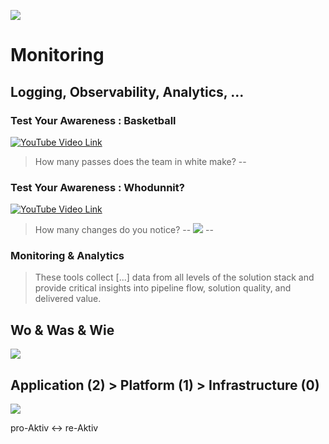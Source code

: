 ![](https://miro.medium.com/v2/resize:fit:800/1*eWt_8RK2qWnKIcwHFBSRIA.png)

# Monitoring

Logging, Observability, Analytics, ...
--
### Test Your Awareness : Basketball

[![YouTube Video Link](https://img.youtube.com/vi/KB_lTKZm1Ts/0.jpg)](https://youtu.be/KB_lTKZm1Ts)

> How many passes does the team in white make?
--
### Test Your Awareness : Whodunnit?

[![YouTube Video Link](https://img.youtube.com/vi/ubNF9QNEQLA/0.jpg)](https://youtu.be/ubNF9QNEQLA)

> How many changes do you notice?
--
[![](https://scaledagileframework.com/wp-content/uploads/2023/01/DevOps_CALMR_F02.svg)](https://scaledagileframework.com/calmr/)
--
### Monitoring & Analytics

> These tools collect [...] data from all levels of the solution stack and provide critical insights into pipeline flow, solution quality, and delivered value.

**Wo & Was & Wie**
--
![](https://blogs.vmware.com/management/files/2020/09/full-stack-observability.png)

**Application (2)** > Platform (1) > Infrastructure (0)
--
![](https://lh5.googleusercontent.com/Xg3O32bROBSt4UFNl19OTSfkktGxy49s1N2r6VdX7RaDhAopIGfZd0VvDz06pesiAOXl2O8X1Dk75oIcVLhII-6HTp1I213fYvFStX68eeNjw2vISaCOHNibTRr2I2sboZC_VNC6)

pro-Aktiv <-> re-Aktiv